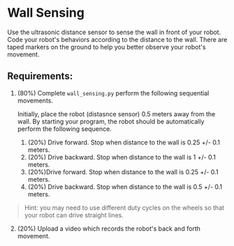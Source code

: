 # Wall Sensing 
Use the ultrasonic distance sensor to sense the wall in front of your robot. Code your robot's behaviors according to the distance to the wall. There are taped markers on the ground to help you better observe your robot's movement. 

## Requirements:
1. (80%) Complete `wall_sensing.py` perform the following sequential movements. 

   Initially, place the robot (distasnce sensor) 0.5 meters away from the wall. By starting your program, the robot should be automatically perform the following sequence.
   1. (20%) Drive forward. Stop when distance to the wall is 0.25 +/- 0.1 meters.
   2. (20%) Drive backward. Stop when distance to the wall is 1 +/- 0.1 meters.
   3. (20%)Drive forward. Stop when distance to the wall is 0.25 +/- 0.1 meters.
   4. (20%) Drive backward. Stop when distance to the wall is 0.5 +/- 0.1 meters.
   
> Hint: you may need to use different duty cycles on the wheels so that your robot can drive straight lines.

2. (20%) Upload a video which records the robot's back and forth movement. 

